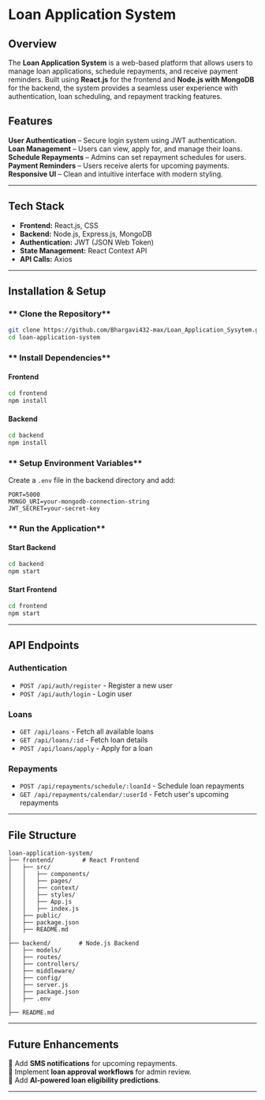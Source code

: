 # Loan Application System

## Overview
The **Loan Application System** is a web-based platform that allows users to manage loan applications, schedule repayments, and receive payment reminders. Built using **React.js** for the frontend and **Node.js with MongoDB** for the backend, the system provides a seamless user experience with authentication, loan scheduling, and repayment tracking features.

## Features
 **User Authentication** – Secure login system using JWT authentication.  
 **Loan Management** – Users can view, apply for, and manage their loans.  
 **Schedule Repayments** – Admins can set repayment schedules for users.  
 **Payment Reminders** – Users receive alerts for upcoming payments.  
 **Responsive UI** – Clean and intuitive interface with modern styling.  

---

## Tech Stack
- **Frontend:** React.js, CSS
- **Backend:** Node.js, Express.js, MongoDB
- **Authentication:** JWT (JSON Web Token)
- **State Management:** React Context API
- **API Calls:** Axios

---

## Installation & Setup
### ** Clone the Repository**
```sh
git clone https://github.com/Bhargavi432-max/Loan_Application_Sysytem.git
cd loan-application-system
```

### ** Install Dependencies**
#### **Frontend**
```sh
cd frontend
npm install
```
#### **Backend**
```sh
cd backend
npm install
```

### ** Setup Environment Variables**
Create a `.env` file in the backend directory and add:
```env
PORT=5000
MONGO_URI=your-mongodb-connection-string
JWT_SECRET=your-secret-key
```

### ** Run the Application**
#### **Start Backend**
```sh
cd backend
npm start
```
#### **Start Frontend**
```sh
cd frontend
npm start
```

---

## API Endpoints
### **Authentication**
- `POST /api/auth/register` - Register a new user
- `POST /api/auth/login` - Login user

### **Loans**
- `GET /api/loans` - Fetch all available loans
- `GET /api/loans/:id` - Fetch loan details
- `POST /api/loans/apply` - Apply for a loan

### **Repayments**
- `POST /api/repayments/schedule/:loanId` - Schedule loan repayments
- `GET /api/repayments/calendar/:userId` - Fetch user's upcoming repayments

---

## File Structure
```
loan-application-system/
├── frontend/        # React Frontend
│   ├── src/
│   │   ├── components/
│   │   ├── pages/
│   │   ├── context/
│   │   ├── styles/
│   │   ├── App.js
│   │   ├── index.js
│   ├── public/
│   ├── package.json
│   ├── README.md
│
├── backend/        # Node.js Backend
│   ├── models/
│   ├── routes/
│   ├── controllers/
│   ├── middleware/
│   ├── config/
│   ├── server.js
│   ├── package.json
│   ├── .env
│
├── README.md
```

---

## Future Enhancements 
🔹 Add **SMS notifications** for upcoming repayments.  
🔹 Implement **loan approval workflows** for admin review.  
🔹 Add **AI-powered loan eligibility predictions**.  

---

